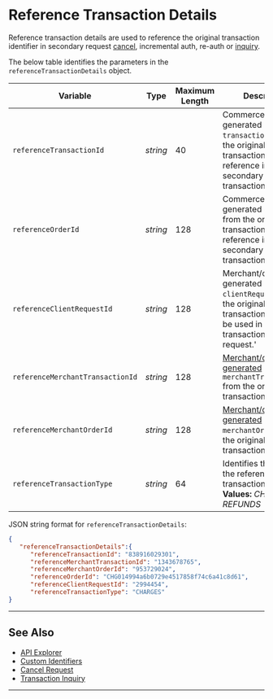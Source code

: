 # Reference Transaction Details

Reference transaction details are used to reference the original transaction identifier in secondary request [cancel](?path=docs/Resources/API-Documents/Payments/Cancel.md), incremental auth, re-auth or [inquiry](?path=docs/Resources/API-Documents/Payments/Inquiry.md).

<!-- 
type: tab
titles: referenceTransactionDetails, JSON Example
-->

The below table identifies the parameters in the `referenceTransactionDetails` object.

| Variable | Type| Maximum Length | Description|
|---------|-----------|----------------|---------|
| `referenceTransactionId` | *string* | 40 | Commerce Hub generated `transactionId` from the original transaction used for reference in a secondary transaction. |
| `referenceOrderId` | *string* | 128 | Commerce Hub generated `orderId` from the original transaction used for reference in a secondary transaction. |
| `referenceClientRequestId` | *string* | 128 | Merchant/client generated `clientRequestId` from the original transaction. Can only be used in a transaction inquiry request.' |
| `referenceMerchantTransactionId` | *string* | 128 | [Merchant/client generated](?path=docs/Resources/Guides/BYOID.md) `merchantTransactionId` from the original transaction. |
| `referenceMerchantOrderId` | *string* | 128 | [Merchant/client generated](?path=docs/Resources/Guides/BYOID.md) `merchantOrderId` from the original transaction. |
| `referenceTransactionType` | *string* | 64 | Identifies the type of the referenced transaction. **Valid Values:** _CHARGES or REFUNDS_ |



<!--
type: tab
-->

JSON string format for `referenceTransactionDetails`:

```json
{
   "referenceTransactionDetails":{
      "referenceTransactionId": "838916029301",
      "referenceMerchantTransactionId": "1343678765",
      "referenceMerchantOrderId": "953729024",
      "referenceOrderId": "CHG014994a6b0729e4517858f74c6a41c8d61",
      "referenceClientRequestId": "2994454",
      "referenceTransactionType": "CHARGES"
}
```

<!--type: tab-end -->




---

## See Also
- [API Explorer](../api/?type=post&path=/payments/v1/cancel)
- [Custom Identifiers](?path=docs/Resources/Guides/BYOID.md)
- [Cancel Request](?path=docs/Resources/API-Documents/Payments/Cancel.md)
- [Transaction Inquiry](?path=docs/Resources/API-Documents/Payments/Inquiry.md)

---
